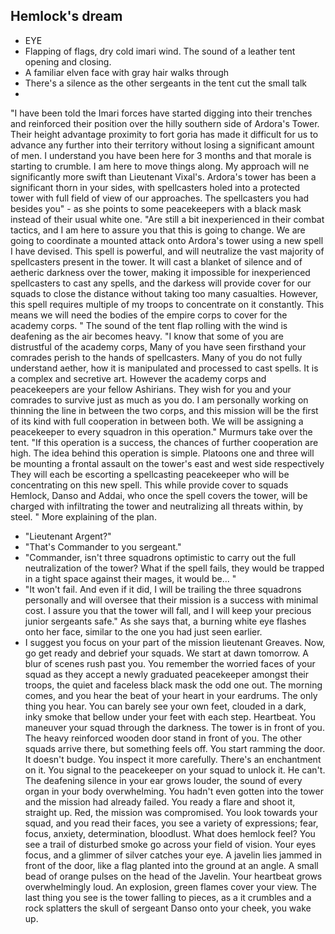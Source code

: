 ## Hemlock's dream 
 - EYE
 - Flapping of flags, dry cold imari wind. The sound of a leather tent opening and closing. 
 - A familiar elven face with gray hair walks through 
 - There's a silence as the other sergeants in the tent cut the small talk
 - 
"I have been told the Imari forces have started digging into their trenches and reinforced their position over the hilly southern side of Ardora's Tower. Their height advantage proximity to fort goria has made it difficult for us to advance any further into their territory without losing a significant amount of men. I understand you have been here for 3 months and that morale is starting to crumble. I am here to move things along. My approach will ne significantly more swift than Lieutenant Vixal's. Ardora's tower has been a significant thorn in your sides, with spellcasters holed into a protected tower with full field of view of our approaches. The spellcasters you had besides you" - as she points to some peacekeepers with a black mask instead of their usual white one. "Are still a bit inexperienced in their combat tactics, and I am here to assure you that this is going to change. We are going to coordinate a mounted attack onto Ardora's tower using a new spell I have devised. This spell is powerful, and will neutralize the vast majority of spellcasters present in the tower. It will cast a blanket of silence and of aetheric darkness over the tower, making it impossible for inexperienced spellcasters to cast any spells, and the darkess will provide cover for our squads to close the distance without taking too many casualties. However, this spell requires multiple of my troops to concentrate on it constantly. This means we will need the bodies of the empire corps to cover for the academy corps. " The sound of the tent flap rolling with the wind is deafening as the air becomes heavy. "I know that some of you are distrustful of the academy corps, Many of you have seen firsthand your comrades perish to the hands of spellcasters. Many of you do not fully understand aether, how it is manipulated and processed to cast spells. It is a complex and secretive art. However the academy corps and peacekeepers are your fellow Ashirians. They wish for you and your comrades to survive just as much as you do. I am personally working on thinning the line in between the two corps, and this mission will be the first of its kind with full cooperation in between both. We will be assigning a peacekeeper to every squadron in this operation." Murmurs take over the tent. "If this operation is a success, the chances of further cooperation are high. The idea behind this operation is simple. Platoons one and three will be mounting a frontal assault on the tower's east and west side respectively They will each be escorting a spellcasting peacekeeper who will be concentrating on this new spell. This while provide cover to  squads Hemlock, Danso and Addai, who once the spell covers the tower, will be charged with infiltrating the tower and neutralizing all threats within, by steel. " More explaining of the plan.
- "Lieutenant Argent?" 
- "That's Commander to you sergeant."
- "Commander, isn't three squadrons optimistic to carry out the full neutralization of the tower? What if the spell fails, they would be trapped in a tight space against their mages, it would be... "
- "It won't fail. And even if it did, I will be trailing the three squadrons personally and will oversee that their mission is a success with minimal cost. I assure you that the tower will fall, and I will keep your precious junior sergeants safe."
As she says that, a burning white eye flashes onto her face, similar to the one you had just seen earlier. 
- I suggest you focus on your part of the mission lieutenant Greaves. Now, go get ready and debrief your squads. We start at dawn tomorrow.
A blur of scenes rush past you. You remember the worried faces of your squad as they accept a newly graduated peacekeeper amongst their troops, the quiet and faceless black mask the odd one out.  The morning comes, and you hear the beat of your heart in your eardrums. The only thing you hear. You can barely see your own feet, clouded in a dark, inky smoke that bellow under your feet with each step. Heartbeat. You maneuver your squad through the darkness. The tower is in front of you. The heavy reinforced wooden door stand in front of you. The other squads arrive there, but something feels off. You start ramming the door. It doesn't budge. You inspect it more carefully. There's an enchantment on it. You signal to the peacekeeper on your squad to unlock it. He can't. The deafening silence in your ear grows louder, the sound of every organ in your body overwhelming. You hadn't even gotten into the tower and the mission had already failed. You ready a flare and shoot it, straight up. Red, the mission was compromised. You look towards your squad, and you read their faces, you see a variety of expressions; fear, focus, anxiety, determination, bloodlust. What does hemlock feel? 
You see a trail of disturbed smoke go across your field of vision. Your eyes focus, and a glimmer of silver catches your eye. A javelin lies jammed in front of the door, like a flag planted into the ground at an angle. A small bead of orange pulses on the head of the Javelin. Your heartbeat grows overwhelmingly loud. An explosion, green flames cover your view. The last thing you see is the tower falling to pieces, as a it crumbles and a rock splatters the skull of sergeant Danso onto your cheek, you wake up. 